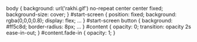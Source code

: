 body {
  background: url('rakhi.gif') no-repeat center center fixed;
  background-size: cover;
}
#start-screen {
  position: fixed;
  background: rgba(0,0,0,0.8);
  display: flex;
  ...
}
#start-screen button {
  background: #ff5c8d;
  border-radius: 8px;
  ...
}
#content {
  opacity: 0;
  transition: opacity 2s ease-in-out;
}
#content.fade-in {
  opacity: 1;
}
